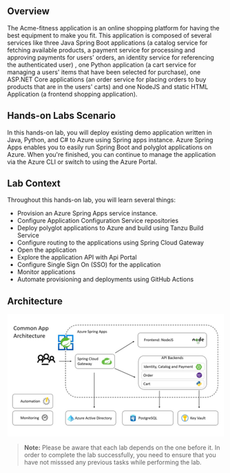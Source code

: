 ## Overview

The Acme-fitness application is an online shopping platform for having the best equipment to make you fit. This application is composed of several services like three Java Spring Boot applications (a catalog service for fetching available products, a payment service for processing and approving payments for users' orders, an identity service for referencing the authenticated user) ,
one Python application (a cart service for managing a users' items that have been selected for purchase), one ASP.NET Core applications (an order service for placing orders to buy products that are in the users' carts) and one NodeJS and static HTML Application (a frontend shopping application).

## Hands-on Labs Scenario
In this hands-on lab, you will deploy existing demo application written in Java, Python, and C# to Azure using Spring apps instance. Azure Spring Apps enables you to easily run Spring Boot and polyglot applications on Azure. When you're finished, you can continue to manage the application via the Azure CLI or switch to using the Azure Portal.

## Lab Context
Throughout this hands-on lab, you will learn several things:

- Provision an Azure Spring Apps service instance.
- Configure Application Configuration Service repositories
- Deploy polyglot applications to Azure and build using Tanzu Build Service
- Configure routing to the applications using Spring Cloud Gateway
- Open the application
- Explore the application API with Api Portal
- Configure Single Sign On (SSO) for the application
- Monitor applications
- Automate provisioning and deployments using GitHub Actions

## Architecture

![acme-fitness](Images/architecture.png)


> **Note:** Please be aware that each lab depends on the one before it. In order to complete the lab successfully, you need to ensure that you have not misssed any previous tasks while performing the lab.
